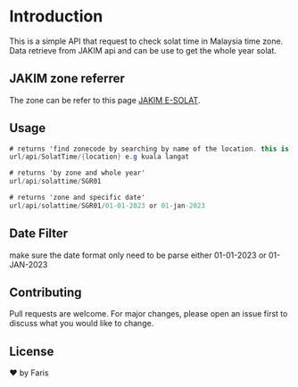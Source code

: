 # Introduction

This is a simple API that 
request to check solat time in Malaysia time zone. Data retrieve from JAKIM api and can be use to get the whole year solat.
## JAKIM zone referrer

The zone can be refer to this page [JAKIM E-SOLAT](https://www.e-solat.gov.my/index.php?siteId=24&pageId=24).

## Usage

```csharp
# returns 'find zonecode by searching by name of the location. this is wilcard searching. will return list of places'
url/api/SolatTime/{location} e.g kuala langat

# returns 'by zone and whole year'
url/api/solattime/SGR01

# returns 'zone and specific date'
url/api/solattime/SGR01/01-01-2023 or 01-jan-2023

```
## Date Filter
make sure the date format only need to be parse either 01-01-2023 or 01-JAN-2023

## Contributing

Pull requests are welcome. For major changes, please open an issue first
to discuss what you would like to change.

## License
❤️ by Faris